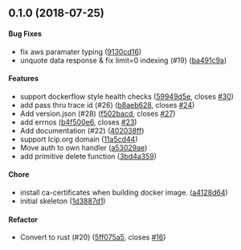 <a name="0.1.0"></a>
## 0.1.0 (2018-07-25)


#### Bug Fixes

*   fix aws paramater typing ([9130cd16](https://github.com/mozilla-services/pushbox/commit/9130cd16b303b6934d962e151912d50d8b0bdeb2))
*   unquote data response & fix limit=0 indexing (#19) ([ba491c9a](https://github.com/mozilla-services/pushbox/commit/ba491c9ae8712609baa7034087edeed66ae822bb))

#### Features

*   support dockerflow style health checks ([59949d5e](https://github.com/mozilla-services/pushbox/commit/59949d5ee0421c0a839e2ba4eff6268da33748cf), closes [#30](https://github.com/mozilla-services/pushbox/issues/30))
*   add pass thru trace id (#26) ([b8aeb628](https://github.com/mozilla-services/pushbox/commit/b8aeb628d6f2981b4b38b2d5e164d44e3f97d71b), closes [#24](https://github.com/mozilla-services/pushbox/issues/24))
*   Add version.json (#28) ([f502bacd](https://github.com/mozilla-services/pushbox/commit/f502bacdaefa8219a61f4e07c07ab0edc0de2948), closes [#27](https://github.com/mozilla-services/pushbox/issues/27))
*   add errnos ([b4f500e6](https://github.com/mozilla-services/pushbox/commit/b4f500e6b179a3680fb79842a2ed994b44798ea8), closes [#23](https://github.com/mozilla-services/pushbox/issues/23))
*   Add documentation (#22) ([402038ff](https://github.com/mozilla-services/pushbox/commit/402038ff4f442e394a17794b66ad2e5f1f4260ae))
*   support lcip.org domain ([11a5cd44](https://github.com/mozilla-services/pushbox/commit/11a5cd448e3174156f1574ed07479e6094b51e37))
*   Move auth to own handler ([a53029ae](https://github.com/mozilla-services/pushbox/commit/a53029aec62d79382f56dd08e975e0c3744cc5da))
*   add primitive delete function ([3bd4a359](https://github.com/mozilla-services/pushbox/commit/3bd4a3596d36a049bc76582cc48d86731e959cdf))

#### Chore

*   install ca-certificates when building docker image. ([a4128d64](https://github.com/mozilla-services/pushbox/commit/a4128d64b8719b707dc0dce3fb502de10c0937b6))
*   initial skeleton ([1d3887d1](https://github.com/mozilla-services/pushbox/commit/1d3887d11a3e7a518f5453318a0ec8b80a4f2ed5))

#### Refactor

*   Convert to rust (#20) ([5ff075a5](https://github.com/mozilla-services/pushbox/commit/5ff075a5b4db8f687d7e197b7a6717cd3d77bcc1), closes [#16](https://github.com/mozilla-services/pushbox/issues/16))



